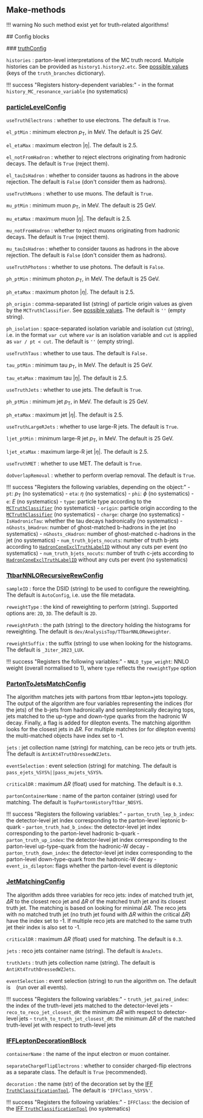 ## Make-methods

!!! warning
    No such method exist yet for truth-related algorithms!

## Config blocks

### [truthConfig](https://gitlab.cern.ch/atlasphys-top/reco/TopCPToolkit/-/blob/main/source/TopCPToolkit/python/truthConfig.py)

`histories`
:   parton-level interpretations of the MC truth record. Multiple histories can be provided as `history1.history2.etc`. See [possible values](https://gitlab.cern.ch/atlasphys-top/reco/TopCPToolkit/-/blob/main/source/TopCPToolkit/python/truthConfig.py) (keys of the `truth_branches` dictionary).

!!! success "Registers history-dependent variables:"
    - in the format `history_MC_resonance_variable` (no systematics)

### [particleLevelConfig](https://gitlab.cern.ch/atlasphys-top/reco/TopCPToolkit/-/blob/main/source/TopCPToolkit/python/particleLevelConfig.py)

`useTruthElectrons`
:   whether to use electrons. The default is `True`.

`el_ptMin`
:   minimum electron $p_\mathrm{T}$, in MeV. The default is 25 GeV.

`el_etaMax`
:   maximum electron $\vert\eta\vert$. The default is 2.5.

`el_notFromHadron`
:   whether to reject electrons originating from hadronic decays. The default is `True` (reject them).

`el_tauIsHadron`
:   whether to consider tauons as hadrons in the above rejection. The default is `False` (don't consider them as hadrons).

`useTruthMuons`
:   whether to use muons. The default is `True`.

`mu_ptMin`
:   minimum muon $p_\mathrm{T}$, in MeV. The default is 25 GeV.

`mu_etaMax`
:   maximum muon $\vert\eta\vert$. The default is 2.5.

`mu_notFromHadron`
:   whether to reject muons originating from hadronic decays. The default is `True` (reject them).

`mu_tauIsHadron`
:   whether to consider tauons as hadrons in the above rejection. The default is `False` (don't consider them as hadrons).

`useTruthPhotons`
:   whether to use photons. The default is `False`.

`ph_ptMin`
:   minimum photon $p_\mathrm{T}$, in MeV. The default is 25 GeV.

`ph_etaMax`
:   maximum photon $\vert\eta\vert$. The default is 2.5.

`ph_origin`
:   comma-separated list (string) of particle origin values as given by the `MCTruthClassifier`. See [possible values](https://acode-browser1.usatlas.bnl.gov/lxr/source/athena/PhysicsAnalysis/MCTruthClassifier/MCTruthClassifier/MCTruthClassifierDefs.h). The default is `''` (empty string).

`ph_isolation`
:   space-separated isolation variable and isolation cut (string), i.e. in the format `var cut` where `var` is an isolation variable and `cut` is applied as `var / pt < cut`. The default is `''` (empty string).

`useTruthTaus`
:   whether to use taus. The default is `False.`

`tau_ptMin`
:   minimum tau $p_\mathrm{T}$, in MeV. The default is 25 GeV.

`tau_etaMax`
:   maximum tau $\vert\eta\vert$. The default is 2.5.

`useTruthJets`
:   whether to use jets. The default is `True`.

`ph_ptMin`
:   minimum jet $p_\mathrm{T}$, in MeV. The default is 25 GeV.

`ph_etaMax`
:   maximum jet $\vert\eta\vert$. The default is 2.5.

`useTruthLargeRJets`
:   whether to use large-R jets. The default is `True`.

`ljet_ptMin`
:   minimum large-R jet $p_\mathrm{T}$, in MeV. The default is 25 GeV.

`ljet_etaMax`
:   maximum large-R jet $\vert\eta\vert$. The default is 2.5.

`useTruthMET`
:   whether to use MET. The default is `True`.

`doOverlapRemoval`
:   whether to perform overlap removal. The default is `True`.

!!! success "Registers the following variables, depending on the object:"
    - `pt`: $p_\mathrm{T}$ (no systematics)
    - `eta`: $\eta$ (no systematics)
    - `phi`: $\phi$ (no systematics)
    - `e`: $E$ (no systematics)
    - `type`: particle type according to the [`MCTruthClassifier`](https://acode-browser1.usatlas.bnl.gov/lxr/source/athena/PhysicsAnalysis/MCTruthClassifier/MCTruthClassifier/MCTruthClassifierDefs.h) (no systematics)
    - `origin`: particle origin according to the [`MCTruthClassifier`](https://acode-browser1.usatlas.bnl.gov/lxr/source/athena/PhysicsAnalysis/MCTruthClassifier/MCTruthClassifier/MCTruthClassifierDefs.h) (no systematics)
    - `charge`: charge (no systematics)
    - `IsHadronicTau`: whether the tau decays hadronically (no systematics)
    - `nGhosts_bHadron`: number of ghost-matched b-hadrons in the jet (no systematics)
    - `nGhosts_cHadron`: number of ghost-matched c-hadrons in the jet (no systematics)
    - `num_truth_bjets_nocuts`: number of truth b-jets according to [`HadronConeExclTruthLabelID`](https://ftag.docs.cern.ch/algorithms/labelling/jet_labels/#delta-r-matching-default-scheme-in-ftag) without any cuts per event (no systematics)
    - `num_truth_bjets_nocuts`: number of truth c-jets according to [`HadronConeExclTruthLabelID`](https://ftag.docs.cern.ch/algorithms/labelling/jet_labels/#delta-r-matching-default-scheme-in-ftag) without any cuts per event (no systematics)

### [TtbarNNLORecursiveRewConfig](https://gitlab.cern.ch/atlasphys-top/reco/TopCPToolkit/-/blob/main/source/TopCPToolkit/python/TtbarNNLORecursiveRewConfig.py)

`sampleID`
:   force the DSID (string) to be used to configure the reweighting. The default is `AutoConfig`, i.e. use the file metadata.

`reweightType`
:   the kind of reweighting to perform (string). Supported options are: `2D`, `3D`. The default is `2D`.

`reweightPath`
:   the path (string) to the directory holding the histograms for reweighting. The default is `dev/AnalysisTop/TTbarNNLOReweighter`.

`reweightSuffix`
:   the suffix (string) to use when looking for the histograms. The default is `_3iter_2023_LUX`.

!!! success "Registers the following variables:"
    - `NNLO_type_weight`: NNLO weight (overall normalised to 1), where `type` reflects the `reweightType` option

### [PartonToJetsMatchConfig](https://gitlab.cern.ch/atlasphys-top/reco/TopCPToolkit/-/blob/main/source/TopCPToolkit/python/PartonToJetsMatchConfig.py)

The algorithm matches jets with partons from ttbar lepton+jets topology. The output of the algorithm are four variables representing the indices (for the jets) of the b-jets from hadronically and semileptonically decaying tops, jets matched to the up-type and down-type quarks from the hadronic W decay. Finally, a flag is added for dilepton events.
The matching algorithm looks for the closest jets in $\Delta R$. For multiple matches (or for dilepton events) the multi-matched objects have index set to -1.

`jets`
:   jet collection name (string) for matching, can be reco jets or truth jets. The default is `AntiKt4TruthDressedWZJets`.

`eventSelection`
:   event selection (string) for matching. The default is `pass_ejets_%SYS%||pass_mujets_%SYS%`.

`criticalDR`
:   maximum $\Delta R$ (float) used for matching. The default is `0.3`.

`partonContainerName`
:   name of the parton container (string) used for matching. The default is `TopPartonHistoryTtbar_NOSYS`.

!!! success "Registers the following variables:"
    - `parton_truth_lep_b_index`: the detector-level jet index corresponding to the parton-level leptonic b-quark
    - `parton_truth_had_b_index`: the detector-level jet index corresponding to the parton-level hadronic b-quark
    - `parton_truth_up_index`: the detector-level jet index corresponding to the parton-level up-type-quark from the hadronic-W decay
    - `parton_truth_down_index`: the detector-level jet index corresponding to the parton-level down-type-quark from the hadronic-W decay
    - `event_is_dilepton`: flags whether the parton-level event is dileptonic

### [JetMatchingConfig](https://gitlab.cern.ch/atlasphys-top/reco/TopCPToolkit/-/blob/main/source/TopCPToolkit/python/JetMatchingConfig.py)

The algorithm adds three variables for reco jets: index of matched truth jet, $\Delta R$ to the closest reco jet and $\Delta R$ of the matched truth jet and its closest truth jet. The matching is based on looking for minimal $\Delta R$. The reco jets with no matched truth jet (no truth jet found with $\Delta R$ within the critical $\Delta R$) have the index set to -1. If multiple reco jets are matched to the same truth jet their index is also set to -1.

`criticalDR`
:   maximum $\Delta R$ (float) used for matching. The default is `0.3`.

`jets`
:   reco jets container name (string). The default is `AnaJets`.

`truthJets`
:   truth jets collection name (string). The default is `AntiKt4TruthDressedWZJets`.

`eventSelection`
:   event selection (string) to run the algorithm on. The default is ` ` (run over all events).

!!! success "Registers the following variables:"
    - `truth_jet_paired_index`: the index of the truth-level jets matched to the detector-level jets
    - `reco_to_reco_jet_closest_dR`: the minimum $\Delta R$ with respect to detector-level jets
    - `truth_to_truth_jet_closest_dR`: the minimum $\Delta R$ of the matched truth-level jet with respect to truth-level jets

### [IFFLeptonDecorationBlock](https://acode-browser1.usatlas.bnl.gov/lxr/source/athena/PhysicsAnalysis/Algorithms/AsgAnalysisAlgorithms/python/AsgAnalysisConfig.py)

`containerName`
:   the name of the input electron or muon container.

`separateChargeFlipElectrons`
:   whether to consider charged-flip electrons as a separate class. The default is `True` (recommended).

`decoration`
:   the name (str) of the decoration set by the [IFF `TruthClassificationTool`](https://gitlab.cern.ch/atlas/athena/-/tree/21.2/PhysicsAnalysis/AnalysisCommon/TruthClassification). The default is `'IFFClass_%SYS%'`.

!!! success "Registers the following variables:"
    - `IFFClass`: the decision of the [IFF `TruthClassificationTool`](https://gitlab.cern.ch/atlas/athena/-/tree/21.2/PhysicsAnalysis/AnalysisCommon/TruthClassification)  (no systematics)
